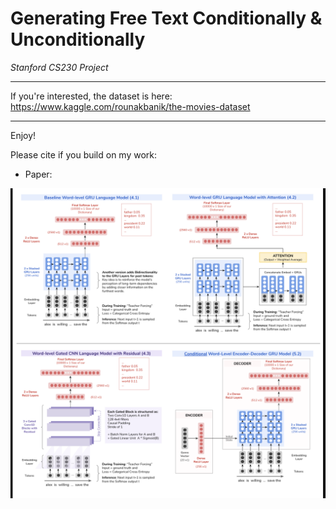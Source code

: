 # Generating Free Text Conditionally & Unconditionally

*Stanford CS230 Project*  

----

If you're interested, the dataset is here: https://www.kaggle.com/rounakbanik/the-movies-dataset  

----

Enjoy!  

Please cite if you build on my work: 
* Paper: 

![alt text](https://github.com/cecileloge/Free-Text-Generation/blob/main/Models/models.png?raw=true)


